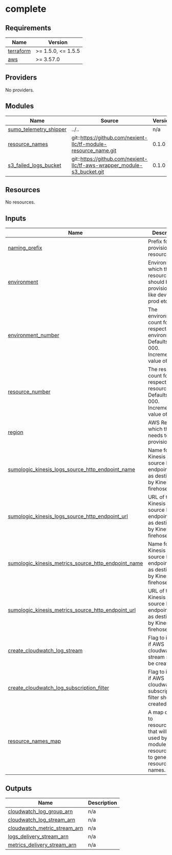 # complete

<!-- BEGINNING OF PRE-COMMIT-TERRAFORM DOCS HOOK -->
## Requirements

| Name | Version |
|------|---------|
| <a name="requirement_terraform"></a> [terraform](#requirement\_terraform) | >= 1.5.0, <= 1.5.5 |
| <a name="requirement_aws"></a> [aws](#requirement\_aws) | >= 3.57.0 |

## Providers

No providers.

## Modules

| Name | Source | Version |
|------|--------|---------|
| <a name="module_sumo_telemetry_shipper"></a> [sumo\_telemetry\_shipper](#module\_sumo\_telemetry\_shipper) | ../.. | n/a |
| <a name="module_resource_names"></a> [resource\_names](#module\_resource\_names) | git::https://github.com/nexient-llc/tf-module-resource_name.git | 0.1.0 |
| <a name="module_s3_failed_logs_bucket"></a> [s3\_failed\_logs\_bucket](#module\_s3\_failed\_logs\_bucket) | git::https://github.com/nexient-llc/tf-aws-wrapper_module-s3_bucket.git | 0.1.0 |

## Resources

No resources.

## Inputs

| Name | Description | Type | Default | Required |
|------|-------------|------|---------|:--------:|
| <a name="input_naming_prefix"></a> [naming\_prefix](#input\_naming\_prefix) | Prefix for the provisioned resources. | `string` | `"example"` | no |
| <a name="input_environment"></a> [environment](#input\_environment) | Environment in which the resource should be provisioned like dev, qa, prod etc. | `string` | `"dev"` | no |
| <a name="input_environment_number"></a> [environment\_number](#input\_environment\_number) | The environment count for the respective environment. Defaults to 000. Increments in value of 1 | `string` | `"000"` | no |
| <a name="input_resource_number"></a> [resource\_number](#input\_resource\_number) | The resource count for the respective resource. Defaults to 000. Increments in value of 1 | `string` | `"000"` | no |
| <a name="input_region"></a> [region](#input\_region) | AWS Region in which the infra needs to be provisioned. | `string` | `"us-east-2"` | no |
| <a name="input_sumologic_kinesis_logs_source_http_endpoint_name"></a> [sumologic\_kinesis\_logs\_source\_http\_endpoint\_name](#input\_sumologic\_kinesis\_logs\_source\_http\_endpoint\_name) | Name for the Kinesis Log source HTTP endpoint used as destination by Kinesis data firehose. | `string` | n/a | yes |
| <a name="input_sumologic_kinesis_logs_source_http_endpoint_url"></a> [sumologic\_kinesis\_logs\_source\_http\_endpoint\_url](#input\_sumologic\_kinesis\_logs\_source\_http\_endpoint\_url) | URL of the Kinesis Log source HTTP endpoint used as destination by Kinesis data firehose. | `string` | n/a | yes |
| <a name="input_sumologic_kinesis_metrics_source_http_endpoint_name"></a> [sumologic\_kinesis\_metrics\_source\_http\_endpoint\_name](#input\_sumologic\_kinesis\_metrics\_source\_http\_endpoint\_name) | Name for the Kinesis Metrics source HTTP endpoint used as destination by Kinesis data firehose. | `string` | n/a | yes |
| <a name="input_sumologic_kinesis_metrics_source_http_endpoint_url"></a> [sumologic\_kinesis\_metrics\_source\_http\_endpoint\_url](#input\_sumologic\_kinesis\_metrics\_source\_http\_endpoint\_url) | URL of the Kinesis Metrics source HTTP endpoint used as destination by Kinesis data firehose. | `string` | n/a | yes |
| <a name="input_create_cloudwatch_log_stream"></a> [create\_cloudwatch\_log\_stream](#input\_create\_cloudwatch\_log\_stream) | Flag to indicate if AWS cloudwatch log stream should be created. | `bool` | `false` | no |
| <a name="input_create_cloudwatch_log_subscription_filter"></a> [create\_cloudwatch\_log\_subscription\_filter](#input\_create\_cloudwatch\_log\_subscription\_filter) | Flag to indicate if AWS cloudwatch log subscription filter should be created. | `bool` | `false` | no |
| <a name="input_resource_names_map"></a> [resource\_names\_map](#input\_resource\_names\_map) | A map of key to resource\_name that will be used by tf-module-resource\_name to generate resource names. | <pre>map(object(<br>    {<br>      name       = string<br>      max_length = optional(number, 60)<br>    }<br>  ))</pre> | <pre>{<br>  "s3_failed_logs_bucket": {<br>    "name": "s3-failed-logs"<br>  }<br>}</pre> | no |

## Outputs

| Name | Description |
|------|-------------|
| <a name="output_cloudwatch_log_group_arn"></a> [cloudwatch\_log\_group\_arn](#output\_cloudwatch\_log\_group\_arn) | n/a |
| <a name="output_cloudwatch_log_stream_arn"></a> [cloudwatch\_log\_stream\_arn](#output\_cloudwatch\_log\_stream\_arn) | n/a |
| <a name="output_cloudwatch_metric_stream_arn"></a> [cloudwatch\_metric\_stream\_arn](#output\_cloudwatch\_metric\_stream\_arn) | n/a |
| <a name="output_logs_delivery_stream_arn"></a> [logs\_delivery\_stream\_arn](#output\_logs\_delivery\_stream\_arn) | n/a |
| <a name="output_metrics_delivery_stream_arn"></a> [metrics\_delivery\_stream\_arn](#output\_metrics\_delivery\_stream\_arn) | n/a |
<!-- END OF PRE-COMMIT-TERRAFORM DOCS HOOK -->
